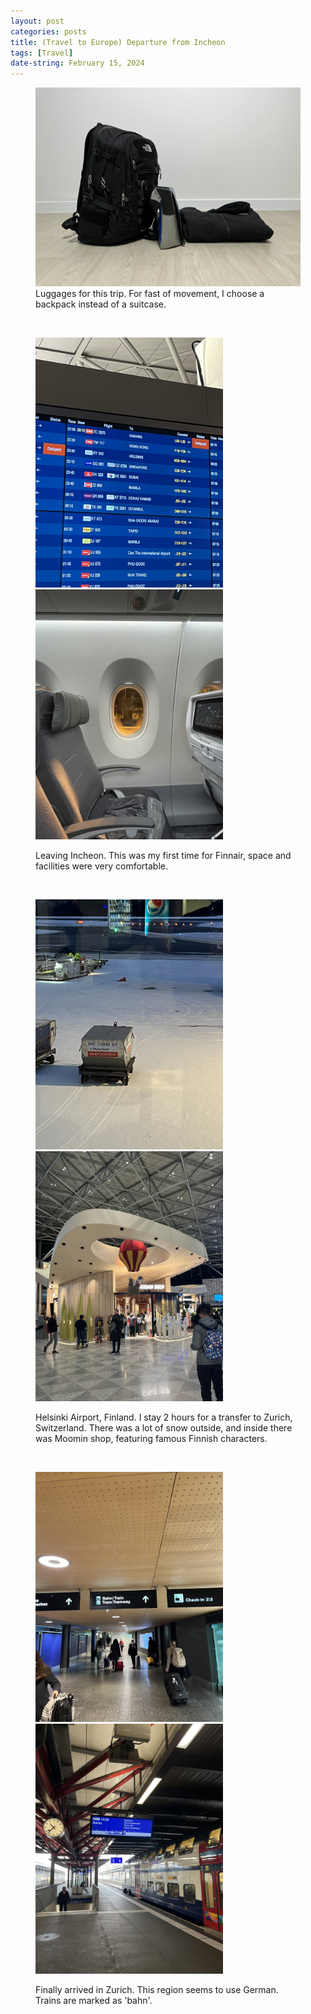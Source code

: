 ```yaml
---
layout: post
categories: posts
title: (Travel to Europe) Departure from Incheon
tags: [Travel]
date-string: February 15, 2024
---
```


<figure>
	<img src="/images/2024-02_Europe/240215_Incheon/IMG_6095.jpeg" width="600">
	<figcaption>Luggages for this trip. For fast of movement, I choose a backpack instead of a suitcase.</figcaption>
</figure>

<br>
<figure>
	<p>
		<img src="/images/2024-02_Europe/240215_Incheon/IMG_6101.jpeg" width="300">
		<img src="/images/2024-02_Europe/240215_Incheon/IMG_6111.jpeg" width="300">
	</p>
	<figcaption>Leaving Incheon. This was my first time for Finnair, space and facilities were very comfortable.</figcaption>
</figure>

<br>
<figure>
	<p>
		<img src="/images/2024-02_Europe/240215_Incheon/IMG_6152.jpeg" width="300">
		<img src="/images/2024-02_Europe/240215_Incheon/IMG_6139.jpeg" width="300">
	</p>
	<figcaption>Helsinki Airport, Finland. I stay 2 hours for a transfer to Zurich, Switzerland. There was a lot of snow outside, and inside there was Moomin shop, featuring famous Finnish characters.</figcaption>
</figure>

<br>
<figure>
	<p>
		<img src="/images/2024-02_Europe/240215_Incheon/IMG_6154.jpeg" width="300">
		<img src="/images/2024-02_Europe/240215_Incheon/IMG_6168.jpeg" width="300">
	</p>
	<figcaption>Finally arrived in Zurich. This region seems to use German. Trains are marked as 'bahn'.</figcaption>
</figure>


